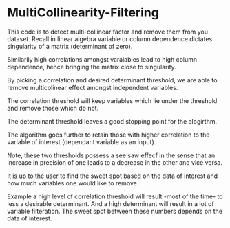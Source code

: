 # MultiCollinearity-Filtering

This code is to detect multi-collinear factor and remove them from you dataset.
Recall in linear algebra variable or column dependence dictates singularity of a matrix (determinant of zero). 

Similarily high correlations amongst varaiables lead to high column dependence, hence bringing the matrix close to singularity.

By picking a correlation and desired determinant threshold, we are able to remove multicolinear effect amongst independent variables.

The correlation threshold will keep variables which lie under the threshold and remove those which do not. 

The determinant threshold leaves a good stopping point for the alogirthm.

The algorithm goes further to retain those with higher correlation to the variable of interest (dependant variable as an input).

Note, these two thresholds possess a see saw effecf in the sense that an increase in precision of one leads to a decrease in the other and vice versa. 

It is up to the user to find the sweet spot based on the data of interest and how much variables one would like to remove.

Example a high level of correlation threshold will result -most of the time- to less a desirable determinant. 
And a high determinant will result in a lot of variable filteration. 
The sweet spot between these numbers depends on the data of interest.
